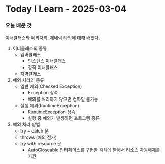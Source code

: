 # Today I Learn - 2025-03-04

### 오늘 배운 것
이너클래스와 예외처리, 제네릭 타입에 대해 배웠다.

1. 이너클래스의 종류
    - 멤버클래스
      - 인스턴스 이너클래스
      - 정적 이너클래스
    - 지역클래스
2. 예외 처리의 종류
    - 일반 예외(Checked Exception)
      - Exception 상속
      - 예외를 처리하지 않으면 컴파일 불가능
    - 실행 예외(RuntimeException)
      - RuntimeException 상속
      - 실행 중 예외가 발생하면 프로그램 종류
3. 예외 처리 방법
    - try ~ catch 문
    - throws (예외 전가)
    - try with resource 문
      - AutoCloseable 인터페이스를 구현한 객체에 한해서 리소스 자동해제를 지원